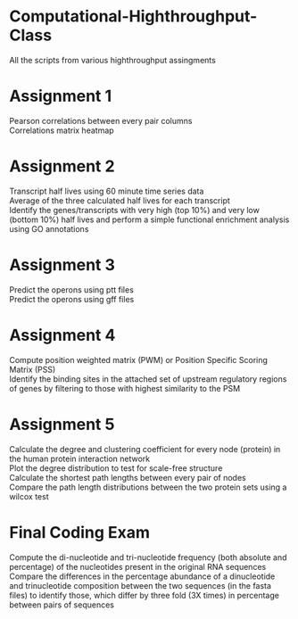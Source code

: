 # Computational-Highthroughput-Class
All the scripts from various highthroughput assingments 

# Assignment 1
Pearson correlations between every pair columns </br>
Correlations matrix heatmap

# Assignment 2
Transcript half lives using 60 minute time series data </br>
Average of the three calculated half lives for each transcript </br>
Identify the genes/transcripts with very high (top 10%) and very low (bottom 10%) half lives and perform a simple functional enrichment analysis using GO annotations

# Assignment 3
Predict the operons using ptt files </br>
Predict the operons using gff files

# Assignment 4
Compute position weighted matrix (PWM) or Position Specific Scoring Matrix (PSS) </br>
Identify the binding sites in the attached set of upstream regulatory regions of genes by filtering to those with highest similarity to the PSM

# Assignment 5
Calculate the degree and clustering coefficient for every node (protein) in the human protein interaction network  </br>
Plot the degree distribution to test for scale-free structure  </br>
Calculate the shortest path lengths between every pair of nodes  </br>
Compare the path length distributions between the two protein sets using a wilcox test

# Final Coding Exam
Compute the di-nucleotide and tri-nucleotide frequency (both absolute and percentage) of the nucleotides present in the original RNA sequences  </br>
Compare the differences in the percentage abundance of a dinucleotide and trinucleotide composition between the two sequences (in the fasta files) to identify those, which differ by three fold (3X times) in percentage between pairs of sequences
